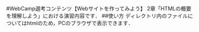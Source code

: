 #WebCamp選考コンテンツ【Webサイトを作ってみよう】
2章「HTMLの概要を理解しよう」における演習内容です．
##使い方
ディレクトリ内のファイルについてはhtmlのため，PCのブラウザで表示できます．
